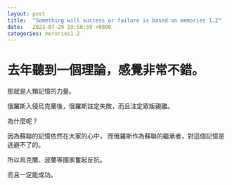 ```yaml
---
layout: post
title:  "Something will success or failure is based on memories 1.2"
date:   2023-07-29 19:58:59 +0800
categories: merories1.2
---
```


# 去年聽到一個理論，感覺非常不錯。

那就是人類記憶的力量。

俄羅斯入侵烏克蘭後，俄羅斯註定失敗，而且注定眾叛親離。  

為什麼呢？  

因為蘇聯的記憶依然在大家的心中， 而俄羅斯作為蘇聯的繼承者，對這個記憶是逃避不了的。  

所以烏克蘭、波蘭等國家奮起反抗。

而且一定能成功。


